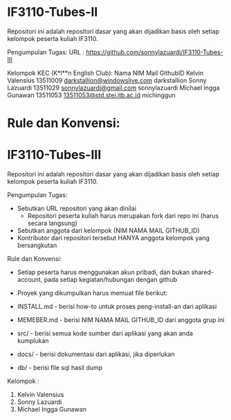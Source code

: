 IF3110-Tubes-II
===============
Repositori ini adalah repositori dasar yang akan dijadikan basis oleh setiap kelompok peserta kuliah IF3110.

Pengumpulan Tugas:
	URL : https://github.com/sonnylazuardi/IF3110-Tubes-III

Kelompok KEC (K*l**n English Club):
	Nama						NIM				Mail									GithubID
	Kelvin Valensius			13511009		darkstallion@windowslive.com			darkstallion
	Sonny Lazuardi				13511029		sonnylazuardi@gmail.com					sonnylazuardi
	Michael Ingga Gunawan		13511053		13511053@std.stei.itb.ac.id				michinggun

Rule dan Konvensi:
=======
IF3110-Tubes-III
================
Repositori ini adalah repositori dasar yang akan dijadikan basis oleh setiap kelompok peserta kuliah IF3110.

Pengumpulan Tugas:
- Sebutkan URL repositori yang akan dinilai
  - Repositori peserta kuliah harus merupakan fork dari repo ini (harus secara langsung)
- Sebutkan anggota dari kelompok (NIM NAMA MAIL GITHUB_ID)
- Kontributor dari repositori tersebut HANYA anggota kelompok yang bersangkutan

Rule dan Konvensi:
- Setiap peserta harus menggunakan akun pribadi, dan bukan shared-account, pada setiap kegiatan/hubungan dengan github
- Proyek yang dikumpulkan harus memuat file berikut:

- INSTALL.md - berisi how-to untuk proses peng-install-an dari aplikasi
- MEMEBER.md - berisi NIM NAMA MAIL GITHUB_ID dari anggota grup ini
- src/ - berisi semua kode sumber dari aplikasi yang akan anda kumplukan
- docs/ - berisi dokumentasi dari aplikasi, jika diperlukan
- db/ - berisi file sql hasil dump

Kelompok :
1. Kelvin Valensius
2. Sonny Lazuardi
3. Michael Ingga Gunawan
